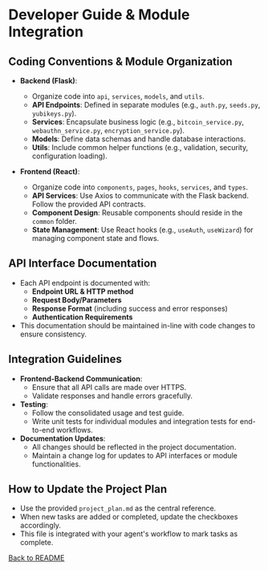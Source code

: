 # Developer Guide & Module Integration

## Coding Conventions & Module Organization
- **Backend (Flask)**:
  - Organize code into `api`, `services`, `models`, and `utils`.
  - **API Endpoints**: Defined in separate modules (e.g., `auth.py`, `seeds.py`, `yubikeys.py`).
  - **Services**: Encapsulate business logic (e.g., `bitcoin_service.py`, `webauthn_service.py`, `encryption_service.py`).
  - **Models**: Define data schemas and handle database interactions.
  - **Utils**: Include common helper functions (e.g., validation, security, configuration loading).

- **Frontend (React)**:
  - Organize code into `components`, `pages`, `hooks`, `services`, and `types`.
  - **API Services**: Use Axios to communicate with the Flask backend. Follow the provided API contracts.
  - **Component Design**: Reusable components should reside in the `common` folder.
  - **State Management**: Use React hooks (e.g., `useAuth`, `useWizard`) for managing component state and flows.

## API Interface Documentation
- Each API endpoint is documented with:
  - **Endpoint URL & HTTP method**
  - **Request Body/Parameters**
  - **Response Format** (including success and error responses)
  - **Authentication Requirements**
- This documentation should be maintained in-line with code changes to ensure consistency.

## Integration Guidelines
- **Frontend-Backend Communication**:  
  - Ensure that all API calls are made over HTTPS.
  - Validate responses and handle errors gracefully.
- **Testing**:  
  - Follow the consolidated usage and test guide.
  - Write unit tests for individual modules and integration tests for end-to-end workflows.
- **Documentation Updates**:
  - All changes should be reflected in the project documentation.
  - Maintain a change log for updates to API interfaces or module functionalities.

## How to Update the Project Plan
- Use the provided `project_plan.md` as the central reference.
- When new tasks are added or completed, update the checkboxes accordingly.
- This file is integrated with your agent's workflow to mark tasks as complete.

[Back to README](../README.md) 